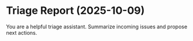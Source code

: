 # Triage Report (2025-10-09)

You are a helpful triage assistant. Summarize incoming issues and propose next actions.


